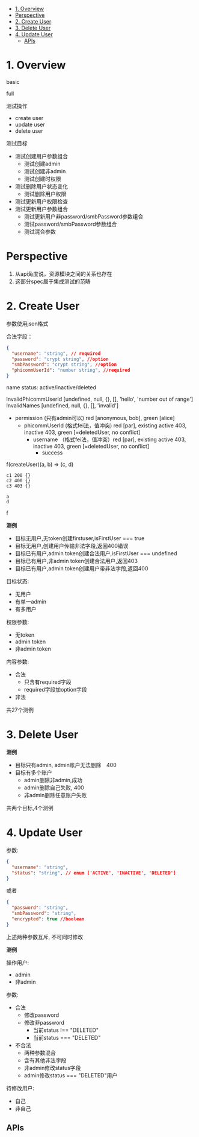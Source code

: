 <!-- TOC -->

- [1. Overview](#1-overview)
- [Perspective](#perspective)
- [2. Create User](#2-create-user)
- [3. Delete User](#3-delete-user)
- [4. Update User](#4-update-user)
  - [APIs](#apis)

<!-- /TOC -->

# 1. Overview

basic

full

测试操作

+ create user
+ update user
+ delete user

测试目标
+ 测试创建用户参数组合
  + 测试创建admin
  + 测试创建非admin
  + 测试创建时权限
+ 测试删除用户状态变化
  + 测试删除用户权限
+ 测试更新用户权限检查
+ 测试更新用户参数组合
  + 测试更新用户非password/smbPassword参数组合
  + 测试password/smbPassword参数组合
  + 测试混合参数

# Perspective

1. 从api角度说，资源模块之间的关系也存在
2. 这部分spec属于集成测试的范畴

# 2. Create User

参数使用json格式

合法字段：

```json
{
  "username": "string", // required
  "password": "crypt string", //option
  "smbPassword": "crypt string", //option
  "phicommUserId": "number string", //required
}
```

name
status: active/inactive/deleted

InvalidPhicommUserId [undefined, null, {}, [], 'hello', 'number out of range']
InvalidNames [undefined, null, {}, [], 'invalid']

+ permission (只有admin可以) red [anonymous, bob], green [alice]
  + phicommUserId (格式fei法，值冲突) red [par], existing active 403, inactive 403, green [=deletedUser, no conflict]
    + username （格式fei法，值冲突）red [par], existing active 403, inactive 403, green [=deletedUser, no conflict]
      + success

f(createUser)(a, b) => (c, d)
```
c1 200 {}
c2 400 {}
c3 403 {}
```

```
a
d
```

f




**测例**

+ 目标无用户,无token创建firstuser,isFirstUser === true
+ 目标无用户,创建用户传输非法字段,返回400错误
+ 目标已有用户,admin token创建合法用户,isFirstUser === undefined
+ 目标已有用户,非admin token创建合法用户,返回403
+ 目标已有用户,admin token创建用户带非法字段,返回400

目标状态:
+ 无用户
+ 有单一admin
+ 有多用户

权限参数:
+ 无token
+ admin token
+ 非admin token

内容参数:
+ 合法
  + 只含有required字段
  + required字段加option字段
+ 非法

共27个测例

# 3. Delete User

**测例**

+ 目标只有admin, admin账户无法删除　400
+ 目标有多个账户
  + admin删除非admin,成功
  + admin删除自己失败, 400
  + 非admin删除任意账户失败

共两个目标,4个测例

# 4. Update User

参数:

```json
{
  "username": "string",
  "status": "string", // enum ['ACTIVE', 'INACTIVE', 'DELETED']
}
```

或者

```json
{
  "password": "string",
  "smbPassword": "string",
  "encrypted": true //boolean
}
```

上述两种参数互斥, 不可同时修改

**测例**

操作用户:
+ admin
+ 非admin

参数:
+ 合法
  + 修改password
  + 修改非password
    + 当前status !== "DELETED"
    + 当前status === "DELETED"
+ 不合法
  + 两种参数混合
  + 含有其他非法字段
  + 非admin修改status字段
  + admin修改status === "DELETED"用户

待修改用户:
+ 自己
+ 非自己

## APIs

